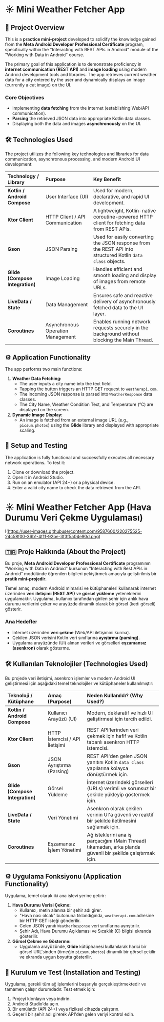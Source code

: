 # ☀️ Mini Weather Fetcher App
## 🎯 Project Overview

This is a **practice mini-project** developed to solidify the knowledge gained from the **Meta Android Developer Professional Certificate** program, specifically within the "Interacting with REST APIs in Android" module of the "Working with Data in Android" course.

The primary goal of this application is to demonstrate proficiency in **internet communication (REST API)** and **image loading** using modern Android development tools and libraries. The app retrieves current weather data for a city entered by the user and dynamically displays an image (currently a cat image) on the UI.

### Core Objectives

* Implementing **data fetching** from the internet (establishing Web/API communication).
* **Parsing** the retrieved JSON data into appropriate Kotlin data classes.
* Displaying both the data and images **asynchronously** on the UI.

## 🛠️ Technologies Used

The project utilizes the following key technologies and libraries for data communication, asynchronous processing, and modern Android UI development:

| Technology / Library | Purpose | Key Benefit |
| :--- | :--- | :--- |
| **Kotlin / Android Compose** | User Interface (UI) | Used for modern, declarative, and rapid UI development. |
| **Ktor Client** | HTTP Client / API Communication | A lightweight, Kotlin-native coroutine-powered HTTP client for fetching data from REST APIs. |
| **Gson** | JSON Parsing | Used for easily converting the JSON response from the REST API into structured Kotlin `data class` objects. |
| **Glide (Compose Integration)** | Image Loading | Handles efficient and smooth loading and display of images from remote URLs. |
| **LiveData / State** | Data Management | Ensures safe and reactive delivery of asynchronously fetched data to the UI layer. |
| **Coroutines** | Asynchronous Operation Management | Enables running network requests securely in the background without blocking the Main Thread. |

## ⚙️ Application Functionality

The app performs two main functions:

1.  **Weather Data Fetching:**
    * The user inputs a city name into the text field.
    * Tapping the button triggers an HTTP GET request to `weatherapi.com`.
    * The incoming JSON response is parsed into `WeatherResponse` data classes.
    * The City Name, Weather Condition Text, and Temperature (°C) are displayed on the screen.
2.  **Dynamic Image Display:**
    * An image is fetched from an external image URL (e.g., `picsum.photos`) using the **Glide** library and displayed with appropriate scaling.

## 📝 Setup and Testing

The application is fully functional and successfully executes all necessary network operations. To test it:

1.  Clone or download the project.
2.  Open it in Android Studio.
3.  Run on an emulator (API 24+) or a physical device.
4.  Enter a valid city name to check the data retrieved from the API.





# ☀️ Mini Weather Fetcher App (Hava Durumu Veri Çekme Uygulaması)

!(https://user-images.githubusercontent.com/9587600/220275525-24c58f00-36b1-4f11-92be-3f3f5a04e90d.png)

## 🇹🇷 Proje Hakkında (About the Project)

Bu proje, **Meta Android Developer Professional Certificate** programının "Working with Data in Android" kursunun "Interacting with Rest APIs in Android" modülünde öğrenilen bilgileri pekiştirmek amacıyla geliştirilmiş bir **pratik mini-projedir**.

Temel amaç, modern Android mimarisi ve kütüphaneleri kullanarak internet üzerinden **veri iletişimi (REST API)** ve **görsel yükleme** yeteneklerini uygulamaktır. Uygulama, kullanıcı tarafından girilen şehir için anlık hava durumu verilerini çeker ve arayüzde dinamik olarak bir görsel (kedi görseli) gösterir.

### Ana Hedefler

* İnternet üzerinden **veri çekme** (Web/API iletişimini kurma).
* Çekilen JSON verisini Kotlin veri sınıflarına **ayıştırma (parsing)**.
* Uygulama arayüzünde (UI) alınan verileri ve görselleri **eşzamansız (asenkron)** olarak gösterme.

## 🛠️ Kullanılan Teknolojiler (Technologies Used)

Bu projede veri iletişimi, asenkron işlemler ve modern Android UI geliştirmesi için aşağıdaki temel teknolojiler ve kütüphaneler kullanılmıştır:

| Teknoloji / Kütüphane | Amaç (Purpose) | Neden Kullanıldı? (Why Used?) |
| :--- | :--- | :--- |
| **Kotlin / Android Compose** | Kullanıcı Arayüzü (UI) | Modern, deklaratif ve hızlı UI geliştirmesi için tercih edildi. |
| **Ktor Client** | HTTP İstemcisi / API İletişimi | REST API'lerinden veri çekmek için hafif ve Kotlin tabanlı asenkron HTTP istemcisi. |
| **Gson** | JSON Ayrıştırma (Parsing) | REST API'den gelen JSON yanıtını Kotlin `data class` yapılarına kolayca dönüştürmek için. |
| **Glide (Compose Integration)** | Görsel Yükleme | İnternet üzerindeki görselleri (URLs) verimli ve sorunsuz bir şekilde yükleyip göstermek için. |
| **LiveData / State** | Veri Yönetimi | Asenkron olarak çekilen verinin UI'a güvenli ve reaktif bir şekilde iletilmesini sağlamak için. |
| **Coroutines** | Eşzamansız İşlem Yönetimi | Ağ isteklerini ana iş parçacığını (Main Thread) tıkamadan, arka planda güvenli bir şekilde çalıştırmak için. |

## ⚙️ Uygulama Fonksiyonu (Application Functionality)

Uygulama, temel olarak iki ana işlevi yerine getirir:

1.  **Hava Durumu Verisi Çekme:**
    * Kullanıcı, metin alanına bir şehir adı girer.
    * "Hava nası olcak" butonuna tıklandığında, `weatherapi.com` adresine bir HTTP GET isteği gönderilir.
    * Gelen JSON yanıtı `WeatherResponse` veri sınıflarına ayrıştırılır.
    * Şehir Adı, Hava Durumu Açıklaması ve Sıcaklık (C) bilgisi ekranda gösterilir.
2.  **Görsel Çekme ve Gösterme:**
    * Uygulama arayüzünde, **Glide** kütüphanesi kullanılarak harici bir görsel URL'sinden (örneğin `picsum.photos`) dinamik bir görsel çekilir ve ekranda uygun boyutta gösterilir.

## 📝 Kurulum ve Test (Installation and Testing)

Uygulama, gerekli tüm ağ işlemlerini başarıyla gerçekleştirmektedir ve tamamen çalışır durumdadır. Test etmek için:

1.  Projeyi klonlayın veya indirin.
2.  Android Studio'da açın.
3.  Bir emülatör (API 24+) veya fiziksel cihazda çalıştırın.
4.  Geçerli bir şehir adı girerek API'den gelen veriyi kontrol edin.
